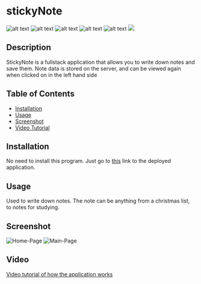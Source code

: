 # stickyNote
![alt text](https://img.shields.io/badge/language-node.js-yellow?style=plastic)
![alt text](https://img.shields.io/badge/Deployed-Heroku-purple?style=plastic)
![alt text](https://img.shields.io/badge/license-none-brightgreen?style=plastic)
![alt text](https://img.shields.io/badge/difficulty-challenge-red?style=plastic)
![alt text](https://img.shields.io/badge/made%20by-kevin-blue?style=plastic)
<a href="#"><img src="https://badges.pufler.dev/visits/climbingryan/climbingryan"></a> 

## Description
StickyNote is a fullstack application that allows you to write down notes and save them. Note data is stored on the server, and can be viewed again when clicked on in the left hand side

## Table of Contents
- [Installation](#Installation)
- [Usage](#Usage)
- [Screenshot](#Screenshot)
- [Video Tutorial](#Video)

## Installation
No need to install this program. Just go to [this](https://fathomless-dusk-54471.herokuapp.com) link to the deployed application. 

## Usage
Used to write down notes. The note can be anything from a christmas list, to notes for studying. 

## Screenshot
![Home-Page](https://user-images.githubusercontent.com/15613846/102422503-90ca7e00-3fcc-11eb-80d6-08ada94b86d4.JPG)
![Main-Page](https://user-images.githubusercontent.com/15613846/102422559-ac358900-3fcc-11eb-9318-0466e7b58502.JPG)

## Video 
[Video tutorial of how the application works]()
